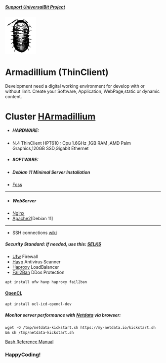 ##### [Support UniversalBit Project](https://github.com/universalbit-dev/universalbit-dev/tree/main/support)
<img src="https://github.com/universalbit-dev/HArmadillium/blob/main/docs/assets/images/armadillium.png" width="100" />

# Armadillium (ThinClient)
Development need a digital working environment for develop with or without limit.
Create your Software, Application, WebPage,static or dynamic content.

# Cluster [HArmadillium](https://github.com/universalbit-dev/armadillium/blob/main/HArmadillium.md)
* ##### HARDWARE:
* N.4 ThinClient HPT610 : Cpu 1.6GHz ,1GB RAM ,AMD Palm Graphics,120GB SSD,Gigabit Ethernet
* ##### SOFTWARE: 

* ##### Debian 11 Minimal Server Installation 
* [Foss](https://www.fosslinux.com/49956/install-debian-11-minimal-server.htm)
---
* ##### WebServer
* [Nginx](https://docs.nginx.com/nginx/admin-guide/installing-nginx/installing-nginx-open-source/)
* [Apache2](https://www.digitalocean.com/community/tutorials/how-to-create-a-self-signed-ssl-certificate-for-apache-in-debian-10)[Debian 11]
---
* SSH connections [wiki](https://wiki.debian.org/SSH)

##### Security Standard: If needed, use this: [SELKS](https://github.com/StamusNetworks/SELKS)
* [Ufw](https://wiki.debian.org/Uncomplicated%20Firewall%20%28ufw%29)       Firewall
* [Havp](https://www.havp.org/)      Antivirus Scanner
* [Haproxy](https://www.haproxy.org/)   LoadBalancer
* [Fail2Ban](https://github.com/fail2ban/fail2ban)  DDos Protection

```
apt install ufw havp haproxy fail2ban
```
#### [OpenCL](https://github.com/universalbit-dev/CityGenerator/blob/master/OpenCL-WebGL-WebCL-Taiwan_Feb-2012.pdf)
```
apt install ocl-icd-opencl-dev
```
##### Monitor server performance with [Netdata](https://www.netdata.cloud/) via browser:
```
wget -O /tmp/netdata-kickstart.sh https://my-netdata.io/kickstart.sh && sh /tmp/netdata-kickstart.sh
```

[Bash Reference Manual](https://www.gnu.org/software/bash/manual/html_node/index.html)

### HappyCoding!
